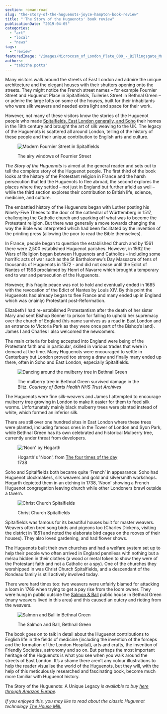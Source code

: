 ```yaml
---
section: roman-road
slug: "the-story-of-the-huguenots-joyce-hampton-book-review"
title: "'The Story of the Huguenots' book review"
publicationDate: "2019-04-05"
categories: 
  - "art"
  - "local"
  - "news"
tags: 
  - "review"
featuredImage: "/images/Microcosm_of_London_Plate_009_-_Billingsgate_Market_tone.jpg"
authors: 
  - "tabitha.potts"
---
```


Many visitors walk around the streets of East London and admire the unique architecture and the elegant houses with their shutters opening onto the streets. They might notice the French street names – for example Fournier Street and Huguenot Place in Spitalfields, Tuileries Street in Bethnal Green – or admire the large lofts on some of the houses, built for their inhabitants who were silk weavers and needed extra light and space for their work.

However, not many of these visitors know the stories of the Huguenot people who made [Spitalfields, East London generally, and Soho](https://romanroadlondon.com/londons-east-end-book-review-a-guide-for-family-and-local-historians-by-jonathan-oates/) their homes in the 18th century and brought the art of silk weaving to the UK. The legacy of the Huguenots is scattered all around London, telling of the history of these people and their unique contribution to English arts and culture.

<figure>

![Modern Fournier Street in Spitalfields](/images/2382765192_1f7904ea68_b.jpg)

<figcaption>

The airy windows of Fournier Street

</figcaption>

</figure>

_The Story of the Huguenots_ is aimed at the general reader and sets out to tell the complete story of the Huguenot people. The first third of the book looks at the history of the Protestant religion in France and the harsh persecution that led the Huguenots to flee abroad, the second explores the places where they settled – not just in England but further afield as well – while the third section explores their contribution to British life, science, medicine, and culture.

The embattled history of the Huguenots began with Luther posting his Ninety-Five Theses to the door of the cathedral of Württemberg in 1517, challenging the Catholic church and sparking off what was to become the Protestant religion. But there was generally a move towards changing the way the Bible was interpreted which had been facilitated by the invention of the printing press (allowing the poor to read the Bible themselves).

In France, people began to question the established Church and by 1561 there were 2,500 established Huguenot parishes. However, in 1562 the Wars of Religion began between Huguenots and Catholics – including some horrific acts of war such as the St Bartholomew’s Day Massacre of tens of thousands of Huguenots in 1572 - and did not cease until the Edict of Nantes of 1598 proclaimed by Henri of Navarre which brought a temporary end to war and persecution of the Huguenots.

However, this fragile peace was not to hold and eventually ended in 1685 with the revocation of the Edict of Nantes by Louis XIV. By this point the Huguenots had already began to flee France and many ended up in England which was (mainly) Protestant post-Reformation.

Elizabeth I had re-established Protestantism after the death of her sister Mary and sent Bishop Bonner to prison for failing to uphold her supremacy over the church of England (his name survives as a road in East London and an entrance to Victoria Park as they were once part of the Bishop’s land). James I and Charles I also welcomed the newcomers.

The main criteria for being accepted into England were being of the Protestant faith and in particular, skilled in various trades that were in demand at the time. Many Huguenots were encouraged to settle in Canterbury but London proved too strong a draw and finally many ended up there, often in Soho and East London, especially Spitalfields.

<figure>

![Dancing around the mulberry tree in Bethnal Green](/images/News19RLHLC-X-21-nurses-dancing-round-mulberry.jpg)

<figcaption>

  
The mulberry tree in Bethnal Green survived damage in the Blitz. _Courtesy of Barts Health NHS Trust Archives_

</figcaption>

</figure>

The Huguenots were fine silk-weavers and James I attempted to encourage mulberry tree growing in London to make it easier for them to feed silk worms. Unfortunately mainly black mulberry trees were planted instead of white, which formed an inferior silk.

There are still over one hundred sites in East London where these trees were planted, including famous ones in the Tower of London and Syon Park, while Bethnal Green has its own celebrated and historical Mulberry tree, currently under threat from developers.

<figure>

!['Noon' by Hogarth](/images/62.2015%23%23S.jpg.505x605_q85.jpg)

<figcaption>

  
Hogarth's 'Noon', from [The four times of the day](https://www.artgallery.nsw.gov.au/collection/works/?group_accession=61.2015-64.2015)  
1738

</figcaption>

</figure>

Soho and Spitalfields both became quite ‘French’ in appearance: Soho had Huguenot clockmakers, silk weavers and gold and silversmith workshops. Hogarth depicted them in an etching in 1738, ‘Noon’ showing a French Huguenot congregation leaving church while other Londoners brawl outside a tavern.  

<figure>

![Christ Church Spitalfields](/images/765px-Christ_Church_Spitalfields_01.jpg)

<figcaption>

Christ Church Spitalfields

</figcaption>

</figure>

Spitalfields was famous for its beautiful houses built for master weavers. Weavers often bred song birds and pigeons too (Charles Dickens, visiting the district in 1851 and noted the elaborate bird cages on the rooves of their houses). They also loved gardening, and had flower shows.

The Huguenots built their own churches and had a welfare system set up to help their people who often arrived in England penniless with nothing but a mérau hidden in their clothes (a wood or metal token to show they were of the Protestant faith and not a Catholic or a spy). One of the churches they worshipped in was Christ Church Spitalfields, and a descendant of the Rondeau family is still actively involved today.

There were hard times too: two weavers were unfairly blamed for attacking a loom in 1769 when trying to get a pay rise from the loom owner. They were hung in public outside the [Salmon & Ball](https://romanroadlondon.com/salmon-and-ball-bethnal-green/) public house in Bethnal Green (many weavers lived in this area) and this caused an outcry and rioting from the weavers.  

<figure>

![Salmon and Ball in Bethnal Green](/images/4081589_a7ed184c.jpg)

<figcaption>

The Salmon and Ball, Bethnal Green

</figcaption>

</figure>

The book goes on to talk in detail about the Huguenot contributions to English life in the fields of medicine (including the invention of the forceps and the formation of the London Hospital), arts and crafts, the invention of Friendly Societies, astronomy and so on. But perhaps the most important heritage of the Huguenots is what you see when you walk around the streets of East London. It’s a shame there aren’t any colour illustrations to help the reader visualise the world of the Huguenots, but they will, with the help of this meticulously researched and fascinating book, become much more familiar with Huguenot history.

The Story of the Huguenots: A Unique Legacy _is available to buy [here through Amazon Europe](https://www.amazon.co.uk/dp/0993566529/)._

_If you enjoyed this, you may like to read about the classic Huguenot technology [The House Mill.](https://romanroadlondon.com/house-mill-bromley-by-bow/)_


